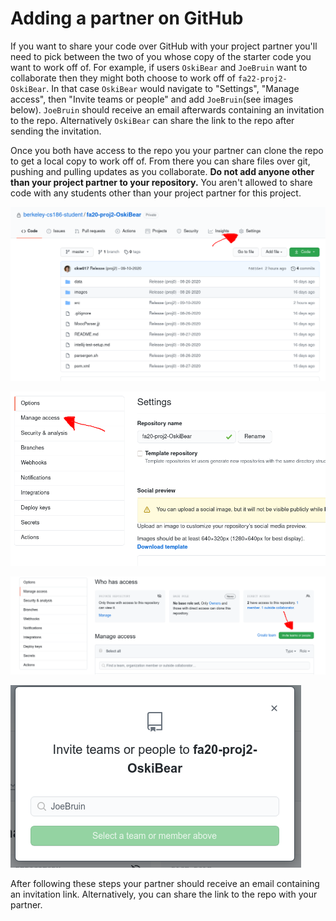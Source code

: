 # Adding a partner on GitHub

If you want to share your code over GitHub with your project partner you'll need to pick between the two of you whose copy of the starter code you want to work off of. For example, if users `OskiBear` and `JoeBruin` want to collaborate then they might both choose to work off of `fa22-proj2-OskiBear`. In that case `OskiBear` would navigate to "Settings", "Manage access", then "Invite teams or people" and add `JoeBruin`\(see images below\). `JoeBruin` should receive an email afterwards containing an invitation to the repo. Alternatively `OskiBear` can share the link to the repo after sending the invitation.

Once you both have access to the repo you your partner can clone the repo to get a local copy to work off of. From there you can share files over git, pushing and pulling updates as you collaborate. **Do not add anyone other than your project partner to your repository.** You aren't allowed to share code with any students other than your project partner for this project.

![Navigate to your fa22-proj2-yourname repo&apos;s Settings](../.gitbook/assets/image%20%287%29.png)

![Go to Manage Access](../.gitbook/assets/image%20%286%29.png)

![](../.gitbook/assets/image%20%288%29.png)

![Invite your partner \(replace JoeBruin with your partner&apos;s GitHub username\)](../.gitbook/assets/image%20%289%29.png)

After following these steps your partner should receive an email containing an invitation link. Alternatively, you can share the link to the repo with your partner.

